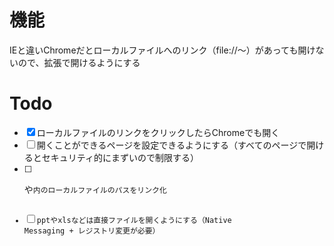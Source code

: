 # 機能
IEと違いChromeだとローカルファイルへのリンク（file://～）があっても開けないので、拡張で開けるようにする

# Todo
- [x] ローカルファイルのリンクをクリックしたらChromeでも開く
- [ ] 開くことができるページを設定できるようにする（すべてのページで開けるとセキュリティ的にまずいので制限する）
- [ ] <pre>や<code>内のローカルファイルのパスをリンク化
- [ ] pptやxlsなどは直接ファイルを開くようにする（Native Messaging + レジストリ変更が必要）